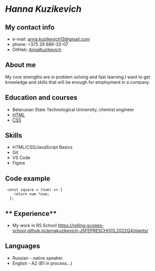 # ***Hanna Kuzikevich***
## **My contact info**
* e-mail: anna.kuzikevich13@gmail.com
* phone: +375 29 886-33-07
* GitHab: [AnnaKuzikevich](https://github.com/AnnaKuzikevich)
## **About me**
<p>My core strengths are in problem solving and fast learning.I want to get knowledge and skills that will be enough for employment in a company.</p>

## **Education and courses**
* Belarusian State Technological University, chemist engineer
* [HTML](https://ru.code-basics.com/languages/html)
* [CSS](https://ru.code-basics.com/languages/css)
## **Skills**
* HTML/CSS/JavaScript Basics
* Git
* VS Code
* Figma
## **Code example**
```
 const square = (num) => {
    return num *num;
  };
```
## ** Experience**
* My work in RS School https://rolling-scopes-school.github.io/annakuzikevich-JSFEPRESCHOOL2022Q4/plants/
## **Languages**
* Russian - native speaker.
* English - A2 (B1 in process…)